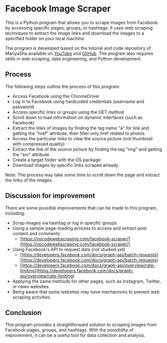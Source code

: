 

# Facebook Image Scraper

This is a Python program that allows you to scrape images from Facebook by accessing specific pages, groups, or hashtags. It uses web scraping techniques to extract the image links and download the images to a specified folder on your local machine. 

The program is developed based on the tutorial and code repository of MariyaSha available on [YouTube](https://www.youtube.com/watch?v=SsXcyoevkV0) and [GitHub](https://github.com/MariyaSha/WebscrapingFacebook/blob/main/FB_Scraper.ipynb). The program also requires skills in web scraping, data engineering, and Python development.

## Process

The following steps outline the process of this program:

- Access Facebook using the ChromeDriver
- Log in to Facebook using hardcoded credentials (username and password)
- Access specific links or groups using the GET method
- Scroll down to load information on dynamic interfaces (such as Facebook)
- Extract the links of images by finding the tag name "a" for link and getting the "href" attribute, then filter only href related to photos
- Access the particular links to view the source picture (not thumbnail with compressed quality)
- Extract the link of the source picture by finding the tag "img" and getting the "src" attribute
- Create a target folder with the OS package
- Download images by specific links scraped already

Note: The process may take some time to scroll down the page and extract the links of the images.

## Discussion for improvement

There are some possible improvements that can be made to this program, including:

- Scrap images via hashtag or log in specific groups
- Using a sample page-loading process to access and extract post content and comments
    - [https://nocodewebscraping.com/facebook-scraper/](https://nocodewebscraping.com/facebook-scraper/)
- Using Facebook's API to request data (not studied yet)
    - [https://developers.facebook.com/docs/graph-api/batch-requests](https://developers.facebook.com/docs/graph-api/batch-requests)
    - [https://developers.facebook.com/docs/graph-api/overview/rate-limiting](https://developers.facebook.com/docs/graph-api/overview/rate-limiting)
- Applying the same methods for other pages, such as Instagram, Twitter, or news websites
- Being aware that some websites may have mechanisms to prevent web scraping activities.

## Conclusion

This program provides a straightforward solution to scraping images from Facebook pages, groups, and hashtags. With the possibility of improvement, it can be a useful tool for data collection and analysis.
